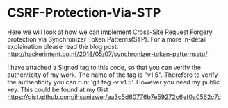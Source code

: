 # CSRF-Protection-Via-STP
Here we will look at how we can implement Cross-Site Request Forgery protection via Synchronizer Token Patterns(STP). For a more in-detail explaination please read the blog post: http://hackerintent.co.nf/2018/05/07/synchronizer-token-patternsstp/


I have attached a Signed tag to this code, so that you can verify the authenticity of my work. The name of the tag is "v1.5". Therefore to verify the authenticity you can run: 'git tag -v v1.5'. However you need my public key. This could be found at my Gist : https://gist.github.com/ihsanizwer/aa3c5d60776b7e59272c6ef0a0562c7c


